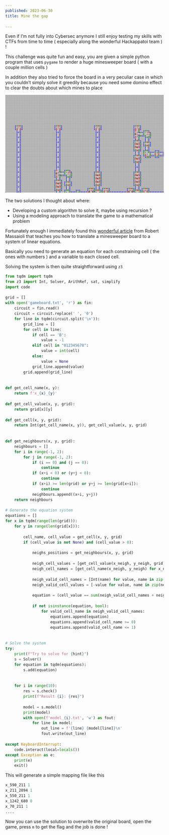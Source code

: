 ```yaml
---
published: 2023-06-30
title: Mine the gap

---
```


Even if I’m not fully into Cybersec anymore I still enjoy testing my skills with CTFs from time to time ( especially along the wonderful Hackappatoi team ) !

This challenge was quite fun and easy, you are given a simple python program that uses `pygame` to render a huge minesweeper board ( with a couple million cells )

In addition they also tried to force the board in a very peculiar case in which you couldn’t simply solve it greedily because you need some domino effect to clear the doubts about which mines to place

![ctf_2024_googlectf_minesweeper.jpeg](./ctf_2024_googlectf_minesweeper.jpeg)

The two solutions I thought about where:

- Developing a custom algorithm to solve it, maybe using recursion ?
- Using a modeling approach to translate the game to a mathematical problem

Fortunately enough I immediately found this [wonderful article](https://massaioli.wordpress.com/2013/01/12/solving-minesweeper-with-matricies/) from Robert Massaioli that teaches you how to translate a minesweeper board to a system of linear equations.

Basically you need to generate an equation for each constraining cell ( the ones with numbers ) and a variable to each closed cell.

Solving the system is then quite straightforward using `z3`

```Python
from tqdm import tqdm
from z3 import Int, Solver, ArithRef, sat, simplify
import code

grid = []
with open('gameboard.txt', 'r') as fin:
    circuit = fin.read()
    circuit = circuit.replace(' ', '0')
    for line in tqdm(circuit.split('\n')):
        grid_line = []
        for cell in line:
            if cell == 'B':
                value = -1
            elif cell in "012345678":
                value = int(cell)
            else:
                value = None
            grid_line.append(value)
        grid.append(grid_line)


def get_cell_name(x, y):
    return f'x_{x}_{y}'

def get_cell_value(x, y, grid):
    return grid[x][y]

def get_cell(x, y, grid):
    return Int(get_cell_name(x, y)), get_cell_value(x, y, grid)


def get_neighbours(x, y, grid):
    neighbours = []
    for i in range(-1, 2):
        for j in range(-1, 2):
            if (i == 0) and (j == 0):
                continue
            if (x+i < 0) or (y+j < 0):
                continue
            if (x+i) >= len(grid) or y+j >= len(grid[x+i]):
                continue
            neighbours.append((x+i, y+j))
    return neighbours

# Generate the equation system
equations = []
for x in tqdm(range(len(grid))):
    for y in range(len(grid[x])):

        cell_name, cell_value = get_cell(x, y, grid)
        if (cell_value is not None) and (cell_value > 0):

            neighs_positions = get_neighbours(x, y, grid)

            neigh_cell_values = [get_cell_value(x_neigh, y_neigh, grid) for x_neigh, y_neigh in neighs_positions]
            neigh_cell_names = [get_cell_name(x_neigh, y_neigh) for x_neigh, y_neigh in neighs_positions]

            neigh_valid_cell_names = [Int(name) for value, name in zip(neigh_cell_values, neigh_cell_names) if (value is None)]
            neigh_valid_cell_values = [-value for value, name in zip(neigh_cell_values, neigh_cell_names) if (value is not None) and (value < 0)]

            equation = (cell_value == sum(neigh_valid_cell_names + neigh_valid_cell_values))
            
            if not isinstance(equation, bool):
                for valid_cell_name in neigh_valid_cell_names:
                    equations.append(equation)
                    equations.append(valid_cell_name >= 0)
                    equations.append(valid_cell_name <= 1)


# Solve the system
try:
    print(f"Try to solve for {hint}")
    s = Solver()
    for equation in tqdm(equations):
        s.add(equation)


    for i in range(10):
        res = s.check()
        print(f"Result {i}: {res}")

        model = s.model()
        print(model)
        with open(f'model_{i}.txt', 'w') as fout:
            for line in model:
                out_line = f'{line} {model[line]}\n'
                fout.write(out_line)

except KeyboardInterrupt:
    code.interact(local=locals())
except Exception as e:
    print(e)
    exit()
```

This will generate a simple mapping file like this

```Python
x_590_211 1
x_211_2894 1
x_550_211 1
x_1242_680 0
x_70_211 1
....
```

Now you can use the solution to overwrite the original board, open the game, press `m` to get the flag and the job is done !